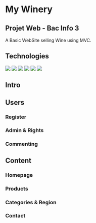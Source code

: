 # My Winery
## Projet Web - Bac Info 3

A Basic WebSite selling Wine using MVC.

## Technologies 

![](https://img.shields.io/badge/Symfony-4.23.5-green?logo=symfony)
![](https://img.shields.io/badge/PHP-7.4.11-777BB4?logo=php)
![](https://img.shields.io/badge/HMTL-5-E34F26?logo=html5)
![](https://img.shields.io/badge/CSS-3-1572B6?logo=css3)
![](https://img.shields.io/badge/MySQL-5.7.23-4479A1?logo=mysql)
![](https://img.shields.io/badge/Bootstrap-4.6-7952B3?logo=bootstrap)

## Intro

## Users

### Register

### Admin & Rights

### Commenting

## Content

### Homepage

### Products

### Categories & Region

### Contact 